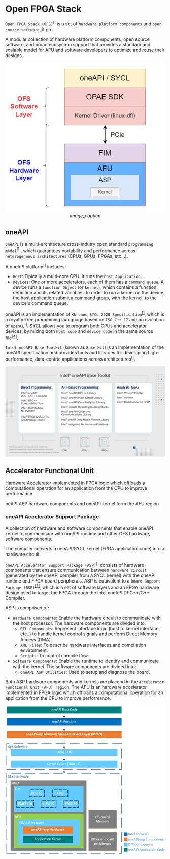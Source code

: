 # Open FPGA Stack 
`Open FPGA Stack (OFS)`<sup>[[]](references.md#ref_oneapi_asp_ref)</sup> is a set of `hardware platform components` and `open source software`, it pro

A modular collection of hardware platform components, open source software, and broad ecosystem support that provides a standard and scalable model for AFU and software developers to optimize and reuse their designs.

<p align="center">
  <img src="img/img_OFS_components.png" width="600">
  <em>image_caption</em>
</p>



## oneAPI <a name="ch_oneapi"></a>
`oneAPI` is a multi-architecture cross-indutry open standard `programming model`<sup>[[]](references.md#ref_oneapi)</sup> , which guarantees portability and performance across `heterogeneous architectures` (CPUs, GPUs, FPGAs, etc...).

A oneAPI platform<sup>[[]](references.md#ref_oneapi_arch)</sup> includes:
* `Host`: Tipically a multi-core CPU. It runs the `host Application`.
* `Devices`: One or more accelerators, each of them has a `command queue`. A device runs a `function Object` (or `kernel`), which contains a function definition and its related variables. In order to run a kernel on the device, the host application submit a command group, with the kernel, to the device's command queue.

oneAPI is an implementation of `Khronos SYCL 2020 Specification`<sup>[[]](references.md#ref_oneapi_sycl)</sup>, which is a royalty-free proramming launguage based on `ISO C++ 17` and an evolution of `OpenCL`<sup>[[]](references.md#ref_sycl)</sup>. SYCL allows you to program both CPUs and accelerator devices, by mixing both `host code` and `device code` in the same source file<sup>[[4]](references.md#ref_oneapi_sycl)</sup>.

`Intel oneAPI Base Toolkit` (known as `Base Kit`) is an implementation of the oneAPI specification and provides tools and libraries for developing high-performance, data-centric applications across architectures<sup>[[]](references.md#ref_base_kit)</sup>.

<p align="center">
  <img src="img/img_base_kit.png" width="600">
</p>


## Accelerator Functional Unit <a name="ch_oneapi_afu"></a>
Hardware Accelerator implemented in FPGA logic which offloads a computational operation for an application from the CPU to improve performance

neAPI ASP hardware components and oneAPI kernel form the AFU region

### oneAPI Accelerator Support Package <a name="ch_oneapi_asp"></a>
A collection of hardware and software components that enable oneAPI kernel to communicate with oneAPI runtime and other OFS hardware, software components.

The compiler converts a oneAPI/SYCL kernel (FPGA application code) into a hardware circuit. 


`oneAPI Accelerator Support Package (ASP)`<sup>[[]](references.md#ref_oneapi_asp_ref)</sup>  consists of hardware components that ensure communication between `hardware circuit` (generated by the oneAPI compiler from a SYCL kernel) with the oneAPI runtime and FPGA board peripherals. ASP is equivalent to a `Board Support Package (BSP)`<sup>[[7]](references.md#ref_bsp)</sup>, which is a set of software layers and an FPGA hardware  design used to target the FPGA through the Intel oneAPI DPC++/C++ Compiler.

ASP is comprised of:
* `Hardware Components`: Enable the hardware circuit to communicate with the host processor. The hardware components are divided into:
  * `RTL Components`: Represent interface logic (host to kernel interface, etc..) to handle kernel control signals and perform Direct Memory Access (DMA).
  * `XML Files`: To describe hardware interfaces and compilation environment.
  * `Scripts`: To control compile flow.
* `Software Components`: Enable the runtime to identify and communicate with the kernel. The software components are divided into:
  * `oneAPI ASP Utilities`: Used to setup and diagnose the board.

Both ASP hardware components and kernels are placend in the `Accelerator Functional Unit (AFU) region`. The AFU is an hardware accelerator implemented in FPGA logic which offloads a computational operation for an application from the CPU to improve performance. 

<p align="center">
  <img src="img/img_HLD_IntelOFS_Model.png" width="550">
</p>
